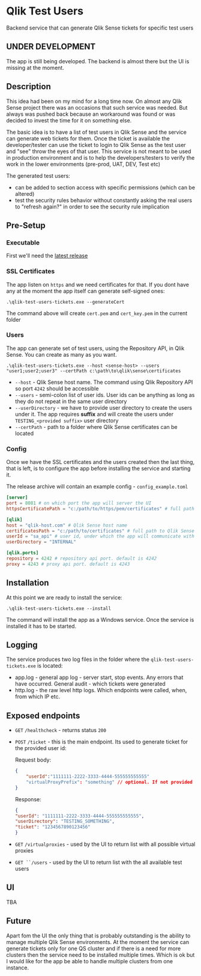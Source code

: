 # Qlik Test Users

Backend service that can generate Qlik Sense tickets for specific test users

## UNDER DEVELOPMENT

The app is still being developed. The backend is almost there but the UI is missing at the moment.

## Description

This idea had been on my mind for a long time now. On almost any Qlik Sense project there was an occasions that such service was needed. But always was pushed back because an workaround was found or was decided to invest the time for it on something else.

The basic idea is to have a list of test users in Qlik Sense and the service can generate web tickets for them. Once the ticket is available the developer/tester can use the ticket to login to Qlik Sense as the test user and "see" throw the eyes of that user. This service is not meant to be used in production environment and is to help the developers/testers to verify the work in the lower environments (pre-prod, UAT, DEV, Test etc)

The generated test users:

- can be added to section access with specific permissions (which can be altered)
- test the security rules behavior without constantly asking the real users to "refresh again?" in order to see the security rule implication

## Pre-Setup

### Executable

First we'll need the [latest release](https://github.com/informatiqal/qlik-test-users-tickets/releases)

### SSL Certificates

The app listen on `https` and we need certificates for that. If you dont have any at the moment the app itself can generate self-signed ones:

`.\qlik-test-users-tickets.exe --generateCert`

The command above will create `cert.pem` and `cert_key.pem` in the current folder

### Users

The app can generate set of test users, using the Repository API, in Qlik Sense. You can create as many as you want.

`.\qlik-test-users-tickets.exe --host <sense-host> --users "user1;user2;user3" --certPath c:\path\to\qlik\sense\certificates`

- `--host` - Qlik Sense host name. The command using Qlik Repository API so port `4242` should be accessible
- `--users` - semi-colon list of user ids. User ids can be anything as long as they do not repeat in the same user directory
- `--userDirectory` - we have to provide user directory to create the users under it. The app requires **suffix** and will create the users under `TESTING_<provided suffix>` user directory
- `--certPath` - path to a folder where Qlik Sense certificates can be located

### Config

Once we have the SSL certificates and the users created then the last thing, that is left, is to configure the app before installing the service and starting it.

The release archive will contain an example config - `config_example.toml`

```toml
[server]
port = 8081 # on which port the app will server the UI
httpsCertificatePath = "c:/path/to/https/pem/certificates" # full path to the SSL certificates

[qlik]
host = "qlik-host.com" # Qlik Sense host name
certificatesPath = "c:/path/to/certificates" # full path to Qlik Sense certificates
userId = "sa_api" # user id, under which the app will communicate with Qlik
userDirectory = "INTERNAL"

[qlik.ports]
repository = 4242 # repository api port. default is 4242
proxy = 4243 # proxy api port. default is 4243

```

## Installation

At this point we are ready to install the service:

`.\qlik-test-users-tickets.exe --install`

The command will install the app as a Windows service. Once the service is installed it has to be started.

## Logging

The service produces two log files in the folder where the `qlik-test-users-tickets.exe` is located:

- app.log - general app log - server start, stop events. Any errors that have occurred. General audit - which tickets were generated
- http.log - the raw level http logs. Which endpoints were called, when, from which IP etc.

## Exposed endpoints

- `GET` `/healthcheck` - returns status `200`
- `POST` `/ticket` - this is the main endpoint. Its used to generate ticket for the provided user id:

    Request body:

    ```json
    {
        "userId":"1111111-2222-3333-4444-555555555555"
        "virtualProxyPrefix": "something" // optional. If not provided then the service will generate the ticket for the default ("/") virtual proxy
    }
    ```

    Response:

    ```json
    {
    "userId": "1111111-2222-3333-4444-555555555555",
    "userDirectory": "TESTING_SOMETHING",
    "ticket": "1234567890123456"
    }
    ```

- `GET` `/virtualproxies` - used by the UI to return list with all possible virtual proxies
- ` GET ``/users ` - used by the UI to return list with the all available test users

## UI

TBA

## Future

Apart fom the UI the only thing that is probably outstanding is the ability to manage multiple Qlik Sense environments. At the moment the service can generate tickets only for one QS cluster and if there is a need for more clusters then the service need to be installed multiple times. Which is ok but I would like for the app be able to handle multiple clusters from one instance.
